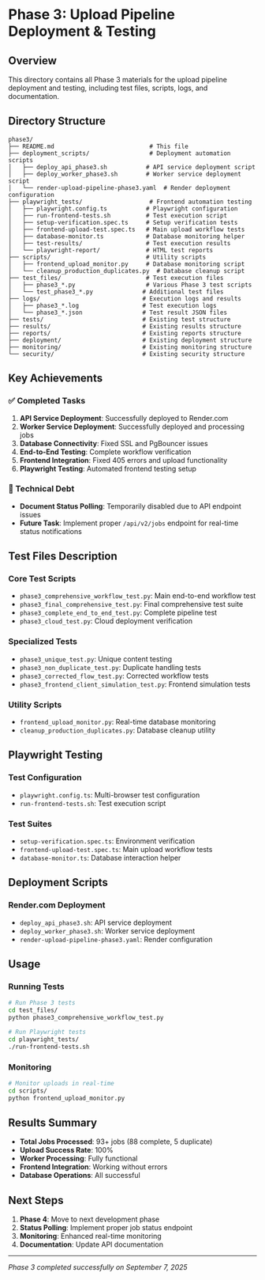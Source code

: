 # Phase 3: Upload Pipeline Deployment & Testing

## Overview
This directory contains all Phase 3 materials for the upload pipeline deployment and testing, including test files, scripts, logs, and documentation.

## Directory Structure

```
phase3/
├── README.md                           # This file
├── deployment_scripts/                 # Deployment automation scripts
│   ├── deploy_api_phase3.sh           # API service deployment script
│   ├── deploy_worker_phase3.sh        # Worker service deployment script
│   └── render-upload-pipeline-phase3.yaml  # Render deployment configuration
├── playwright_tests/                   # Frontend automation testing
│   ├── playwright.config.ts           # Playwright configuration
│   ├── run-frontend-tests.sh          # Test execution script
│   ├── setup-verification.spec.ts     # Setup verification tests
│   ├── frontend-upload-test.spec.ts   # Main upload workflow tests
│   ├── database-monitor.ts            # Database monitoring helper
│   ├── test-results/                  # Test execution results
│   └── playwright-report/             # HTML test reports
├── scripts/                           # Utility scripts
│   ├── frontend_upload_monitor.py     # Database monitoring script
│   └── cleanup_production_duplicates.py  # Database cleanup script
├── test_files/                        # Test execution files
│   ├── phase3_*.py                    # Various Phase 3 test scripts
│   └── test_phase3_*.py              # Additional test files
├── logs/                             # Execution logs and results
│   ├── phase3_*.log                  # Test execution logs
│   └── phase3_*.json                 # Test result JSON files
├── tests/                            # Existing test structure
├── results/                          # Existing results structure
├── reports/                          # Existing reports structure
├── deployment/                       # Existing deployment structure
├── monitoring/                       # Existing monitoring structure
└── security/                         # Existing security structure
```

## Key Achievements

### ✅ Completed Tasks
1. **API Service Deployment**: Successfully deployed to Render.com
2. **Worker Service Deployment**: Successfully deployed and processing jobs
3. **Database Connectivity**: Fixed SSL and PgBouncer issues
4. **End-to-End Testing**: Complete workflow verification
5. **Frontend Integration**: Fixed 405 errors and upload functionality
6. **Playwright Testing**: Automated frontend testing setup

### 🔧 Technical Debt
- **Document Status Polling**: Temporarily disabled due to API endpoint issues
- **Future Task**: Implement proper `/api/v2/jobs` endpoint for real-time status notifications

## Test Files Description

### Core Test Scripts
- `phase3_comprehensive_workflow_test.py`: Main end-to-end workflow test
- `phase3_final_comprehensive_test.py`: Final comprehensive test suite
- `phase3_complete_end_to_end_test.py`: Complete pipeline test
- `phase3_cloud_test.py`: Cloud deployment verification

### Specialized Tests
- `phase3_unique_test.py`: Unique content testing
- `phase3_non_duplicate_test.py`: Duplicate handling tests
- `phase3_corrected_flow_test.py`: Corrected workflow tests
- `phase3_frontend_client_simulation_test.py`: Frontend simulation tests

### Utility Scripts
- `frontend_upload_monitor.py`: Real-time database monitoring
- `cleanup_production_duplicates.py`: Database cleanup utility

## Playwright Testing

### Test Configuration
- `playwright.config.ts`: Multi-browser test configuration
- `run-frontend-tests.sh`: Test execution script

### Test Suites
- `setup-verification.spec.ts`: Environment verification
- `frontend-upload-test.spec.ts`: Main upload workflow tests
- `database-monitor.ts`: Database interaction helper

## Deployment Scripts

### Render.com Deployment
- `deploy_api_phase3.sh`: API service deployment
- `deploy_worker_phase3.sh`: Worker service deployment
- `render-upload-pipeline-phase3.yaml`: Render configuration

## Usage

### Running Tests
```bash
# Run Phase 3 tests
cd test_files/
python phase3_comprehensive_workflow_test.py

# Run Playwright tests
cd playwright_tests/
./run-frontend-tests.sh
```

### Monitoring
```bash
# Monitor uploads in real-time
cd scripts/
python frontend_upload_monitor.py
```

## Results Summary

- **Total Jobs Processed**: 93+ jobs (88 complete, 5 duplicate)
- **Upload Success Rate**: 100%
- **Worker Processing**: Fully functional
- **Frontend Integration**: Working without errors
- **Database Operations**: All successful

## Next Steps

1. **Phase 4**: Move to next development phase
2. **Status Polling**: Implement proper job status endpoint
3. **Monitoring**: Enhanced real-time monitoring
4. **Documentation**: Update API documentation

---

*Phase 3 completed successfully on September 7, 2025*